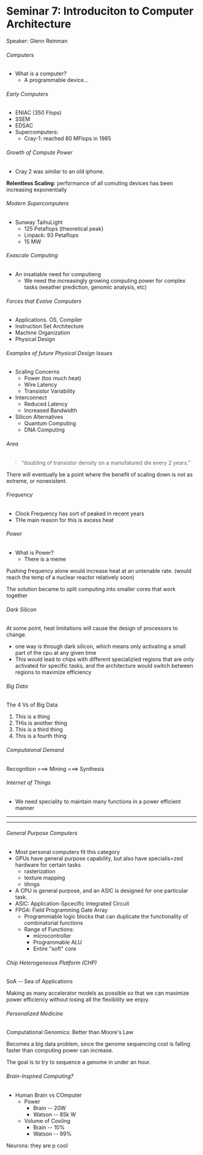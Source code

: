 <h1>Seminar 7: Introduciton to Computer Architecture</h1>


Speaker: Glenn Reinman

<h6>Computers</h6>

  * What is a computer?
      - A programmable device...

<h6>Early Computers</h6>

  * ENIAC (350 Flops)
  * SSEM
  * EDSAC
  * Supercomputers:
      - Cray-1: reached 80 MFlops in 1985

<h6>Growth of Compute Power</h6>

  * Cray 2 was similar to an old iphone.

**Relentless Scaling:** performance of all comuting devices has been increasing exponentially

<h6>Modern Supercomputers</h6>

  * Sunway TaihuLight
      - 125 Petaflops (theoretical peak)
      - Linpack: 93 Petaflops
      - 15 MW

<h6>Exascale Computing</h6>

  * An insatiable need for computieng
      - We need the increasingly growing computing power for complex tasks (weather prediction, genomic analysis, etc)

<h6>Forces that Evolve Computers</h6>

  * Applications. OS, Compiler
  * Instruction Set Architecture
  * Machine Organization
  * Physical Design

<h6>Examples of future Physical Design Issues</h6>

  * Scaling Concerns
      - Power (too much heat)
      - Wire Latency
      - Transistor Variability
  * Interconnect
      - Reduced Latency
      - Increased Bandwidth
  * Silicon Alternatives
      - Quantum Computing
      - DNA Computing

<h6>Area</h6>

>"doubling of transistor density on a manufatured die every 2 years."

There will eventually be a point where the benefit of scaling down is not as extreme, or nonexistent.

<h6>Frequency</h6>

  * Clock Frequency has sort of peaked in recent years
  * THe main reason for this is excess heat

<h6>Power</h6>

  * What is Power?
      - There is a meme

Pushing frequency alone would increase heat at an untenable rate. (would reach the temp of a nuclear reactor relatively soon)

The solution became to split computing into smaller cores that work together

<h6>Dark Silicon</h6>

At some point, heat limitations will cause the design of processors to change.

  * one way is through dark silicon, which means only activating a small part of the cpu at any given time
  * This would lead to chips with different specializied regions that are only activated for specific tasks, and the architecture would switch between regions to maximize efficiency

<h6>Big Data</h6> 

The 4 Vs of Big Data

1. This is a thing
2. THis is another thing
3. This is a third thing
4. This is a fourth thing

<h6>Computaional Demand</h6>

Recognition    ===>    Mining    ===>     Synthesis


<h6>Internet of Things</h6>

  * We need speciality to maintain many functions in a power efficient manner


---

---

<h6>General Purpose Computers</h6>

  * Most personal computers fit this category
  * GPUs have general purpose capability, but also have specialis=zed hardware for certain tasks
      - rasterization
      - texture mapping
      - tihngs
  * A CPU is general purpose, and an ASIC is designed for one particular task.
  * ASIC: Application-Spcecific Integrated Circuit
  * FPGA: Field Programming Gate Array
      - Programmiable logic blocks that can duplicate the functionality of combinatorial functions
      - Range of Functions:
          + microcontroller
          + Programmable ALU
          + Entire "soft" core


<h6>Chip Heterogeneous Platform (CHP)</h6>

SoA -- Sea of Applications

Making as many accelerator models as possible so that we can maximize power efficiency without losing all the flexibility we enjoy.

<h6>Personalized Medicine</h6>

Computational Genomics: Better than Moore's Law

Becomes a big data problem, since the genome sequencing cost is falling faster than computing power can increase.

The goal is to try to sequence a genome in under an hour.

<h6>Brain-Inspired Computing?</h6>

  * Human Brain vs COmputer
      - Power
          + Brain -- 20W
          + Watson -- 85k W
      - Volume of Cooling
          + Brain -- 10%
          + Watson -- 99%

Neurons: they are p cool



